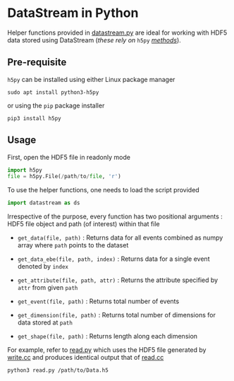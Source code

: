 # DataStream in Python

Helper functions  provided in  [datastream.py](datastream.py) 
are ideal for  working with HDF5 data stored using
DataStream (*these rely on* `h5py` *[methods](https://docs.h5py.org/en/stable/index.html#high-level-api-reference)*).

## Pre-requisite

`h5py` can be installed using either Linux package
manager

```shell
sudo apt install python3-h5py
```

or using the `pip` package installer

```shell
pip3 install h5py
```

## Usage

First, open the HDF5 file in readonly mode

```python
import h5py
file = h5py.File(/path/to/file, 'r')
```

To use the helper functions, one needs to load the
script provided

```python
import datastream as ds
```

Irrespective of the purpose, every function has two
positional arguments : HDF5 file object and path (of
interest) within that file 

 - `get_data(file, path)` : Returns data for all events
   combined as numpy array where `path` points to the
   dataset

 - `get_data_ebe(file, path, index)` : Returns data for
   a single event denoted by `index`

 - `get_attribute(file, path, attr)` : Returns the 
   attribute specified by `attr` from given `path`
 
 - `get_event(file, path)` : Returns total number of
   events

 - `get_dimension(file, path)` : Returns total number
   of dimensions for data stored at `path`
 
 - `get_shape(file, path)` : Returns length along each
   dimension

For example, refer to [read.py](read.py) which uses the
HDF5 file generated by [write.cc](../example/write.cc) and produces
identical output that of [read.cc](../example/read.cc)

```shell
python3 read.py /path/to/Data.h5
```